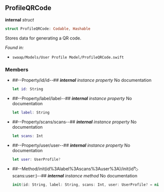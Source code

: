 ## ProfileQRCode

**internal** *struct*

```swift
struct ProfileQRCode: Codable, Hashable
```

Stores data for generating a QR code.



*Found in:*

* `swaap/Models/User Profile Model/ProfileQRCode.swift`


### Members



* ##--Property/id/id--##
	***internal*** *instance property*
	No documentation
	```swift
	let id: String
	```

* ##--Property/label/label--##
	***internal*** *instance property*
	No documentation
	```swift
	let label: String
	```

* ##--Property/scans/scans--##
	***internal*** *instance property*
	No documentation
	```swift
	let scans: Int
	```

* ##--Property/user/user--##
	***internal*** *instance property*
	No documentation
	```swift
	let user: UserProfile?
	```

* ##--Method/init(id%3Alabel%3Ascans%3Auser%3A)/init(id:label:scans:user:)--##
	***internal*** *instance method*
	No documentation
	```swift
	init(id: String, label: String, scans: Int, user: UserProfile? = nil)
	```


